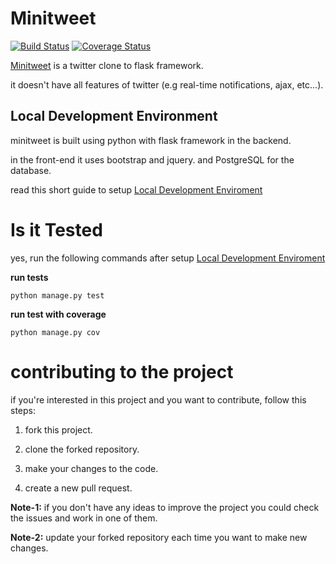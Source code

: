 # Minitweet
[![Build Status](https://travis-ci.org/afaki077/minitweet.svg?branch=master)](https://travis-ci.org/afaki077/minitweet)
[![Coverage Status](https://coveralls.io/repos/github/afaki077/minitweet/badge.svg?branch=master)](https://coveralls.io/github/afaki077/minitweet?branch=master)

[Minitweet](http://minitweet.herokuapp.com) is a twitter clone to flask
framework.

it doesn't have all features of twitter (e.g real-time notifications, ajax, etc...).

## Local Development Environment

minitweet is built using python with flask framework in the backend.

in the front-end
it uses bootstrap and jquery. and PostgreSQL for the database.

read this short guide to setup [Local Development Enviroment](https://github.com/afaki077/minitweet/blob/master/local_Devleopment_Enviroment.md)


# Is it Tested
yes, run the following commands after setup [Local Development Enviroment](https://github.com/afaki077/minitweet/blob/master/local_Devleopment_Enviroment.md)


**run tests**

```
python manage.py test
```

**run test with coverage**

```
python manage.py cov
```

# contributing to the project
if you're interested in this project and you want to contribute, follow this steps:

1. fork this project.

2. clone the forked repository.

3. make your changes to the code.

4. create a new pull request.

**Note-1:** if you don't have any ideas to improve the project you could check the issues and work in one of them.

**Note-2:** update your forked repository each time you want to make new changes.

